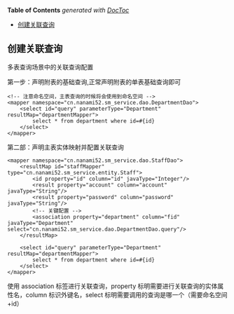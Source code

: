<!-- START doctoc generated TOC please keep comment here to allow auto update -->
<!-- DON'T EDIT THIS SECTION, INSTEAD RE-RUN doctoc TO UPDATE -->
**Table of Contents**  *generated with [DocToc](https://github.com/thlorenz/doctoc)*

- [创建关联查询](#%E5%88%9B%E5%BB%BA%E5%85%B3%E8%81%94%E6%9F%A5%E8%AF%A2)

<!-- END doctoc generated TOC please keep comment here to allow auto update -->

## 创建关联查询

多表查询场景中的关联查询配置

第一步：声明附表的基础查询,正常声明附表的单表基础查询即可

    <!-- 注意命名空间，主表查询的时候将会使用到命名空间 -->
    <mapper namespace="cn.nanami52.sm_service.dao.DepartmentDao">
        <select id="query" parameterType="Department" resultMap="departmentMapper">
            select * from department where id=#{id}
        </select>
    </mapper>

第二部：声明主表实体映射并配置关联查询

    <mapper namespace="cn.nanami52.sm_service.dao.StaffDao">
        <resultMap id="staffMapper" type="cn.nanami52.sm_service.entity.Staff">
            <id property="id" column="id" javaType="Integer"/>
            <result property="account" column="account" javaType="String"/>
            <result property="password" column="password" javaType="String"/>
            <!-- 关键配置 -->
            <association property="department" column="fid" javaType="Department" select="cn.nanami52.sm_service.dao.DepartmentDao.query"/>
        </resultMap>

        <select id="query" parameterType="Department" resultMap="departmentMapper">
            select * from department where id=#{id}
        </select>
    </mapper>

使用 association 标签进行关联查询，property 标明需要进行关联查询的实体属性名，column 标识外键名，select 标明需要调用的查询是哪一个（需要命名空间+id）
